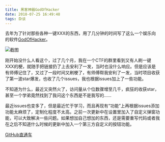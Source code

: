 ```yaml
---
title: 黑客神器GodOfHacker
date: 2018-07-25 16:49:48
tags: 杂谈
---
```


去年为了针对那些各种一键XXX的东西，用了几分钟的时间写了这么一个娱乐向的软件[GodOfHacker](https://github.com/WWILLV/GodOfHacker)。

![截图](https://ooo.0o0.ooo/2018/03/28/5abb9964eefe8.png)

<!--more-->

刚开始没什么人看这个，过了几个月，我在一个CTF的群里看到又有人刷一键XXX的梗，就随手把链接扔了上去安利了一发，当时也没什么响应。但是应该是有师傅记住了，又过了一段时间又刷梗了，有师傅帮我安利了一发，当时项目收获了第一波star爆发，也收了几个issues，我也根据issues加上了一些功能。

不知道为什么，最近又突然火了，访问量从个位数骤增至几千，疯狂的收获star，甚至一个学弟竟然找到了我问这个东西是不是我写的……

最近issues也变多了，但是最近忙于学习，而且再现有“功能”上再根据issues添加功能太麻烦了，定制化程度不太高。之前一次更新中在设置里加入了自定义弹窗功能，可以大致解决一些问题。如果想加自己想加的东西，还是需要重写代码或者我在之后不知道什么时候的更新中加入一个第三方自定义的按钮功能。



[GitHub直通车](https://github.com/WWILLV/GodOfHacker)